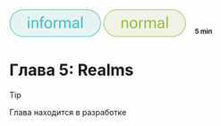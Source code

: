 <div>
    <img src='assets/informal.svg'>
    <img src='assets/normal.svg'>
    &nbsp;&nbsp;
    <sup><b>5 min</b></sup>
</div>

# Глава 5: Realms

> [!TIP]  
> Глава находится в разработке
